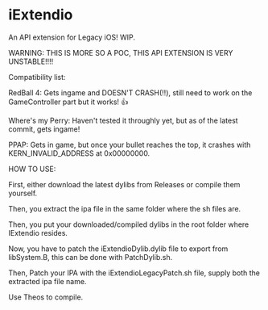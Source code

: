 # iExtendio
An API extension for Legacy iOS! WIP.


WARNING: THIS IS MORE SO A POC, THIS API EXTENSION IS VERY UNSTABLE!!!!


Compatibility list:

RedBall 4: Gets ingame and DOESN'T CRASH(‼️), still need to work on the GameController part but it works! 👍


Where's my Perry: Haven't tested it throughly yet, but as of the latest commit, gets ingame!

PPAP: Gets in game, but once your bullet reaches the top, it crashes with KERN_INVALID_ADDRESS at 0x00000000.


HOW TO USE:

First, either download the latest dylibs from Releases or compile them yourself.

Then, you extract the ipa file in the same folder where the sh files are.

Then, you put your downloaded/compiled dylibs in the root folder where IExtendio resides.

Now, you have to patch the iExtendioDylib.dylib file to export from libSystem.B, this can be done with PatchDylib.sh.

Then, Patch your IPA with the iExtendioLegacyPatch.sh file, supply both the extracted ipa file name.

Use Theos to compile.

